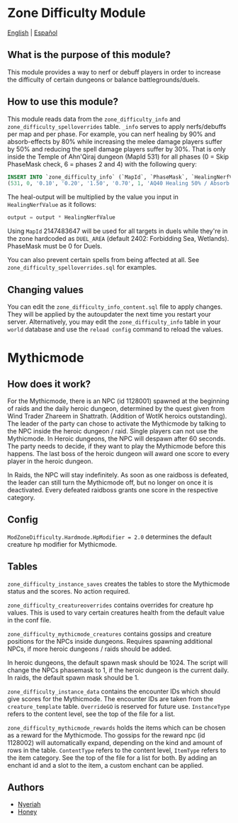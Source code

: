 # Zone Difficulty Module

[English](README.md) | [Español](README_ES.md)


## What is the purpose of this module?
This module provides a way to nerf or debuff players in order to increase the difficulty of certain dungeons or balance battlegrounds/duels.

## How to use this module?
This module reads data from the `zone_difficulty_info` and `zone_difficulty_spelloverrides` table.
`_info` serves to apply nerfs/debuffs per map and per phase. For example, you can nerf healing
by 90% and absorb-effects by 80% while increasing the melee damage players suffer by 50% and reducing the
spell damage players suffer by 30%. That is only inside the Temple of Ahn'Qiraj dungeon (MapId 531)
for all phases (0 = Skip PhaseMask check, 6 = phases 2 and 4) with the following query:

```sql
INSERT INTO `zone_difficulty_info` (`MapId`, `PhaseMask`, `HealingNerfValue`, `AbsorbNerfValue`, `MeleeDmgBuffValue`, `SpellDmgBuffValue`, `Enabled`, `Comment`) VALUES
(531, 0, '0.10', '0.20', '1.50', '0.70', 1, 'AQ40 Healing 50% / Absorb 50% Nerf / 50% physical & 30% spell damage buff');
```

The heal-output will be multiplied by the value you input in `HealingNerfValue` as it follows:

```cpp
output = output * HealingNerfValue
```

Using `MapId` 2147483647 will be used for all targets in duels while they're in the zone hardcoded as `DUEL_AREA` (default 2402: Forbidding Sea, Wetlands).
PhaseMask must be 0 for Duels.

You can also prevent certain spells from being affected at all. See `zone_difficulty_spelloverrides.sql` for examples.

## Changing values

You can edit the `zone_difficulty_info_content.sql` file to apply changes. They will be applied by the autoupdater the next time you restart your server.
Alternatively, you may edit the `zone_difficulty_info` table in your `world` database and use the `reload config` command to reload the values.

# Mythicmode

## How does it work?

For the Mythicmode, there is an NPC (id 1128001) spawned at the beginning of raids and the daily heroic dungeon,
determined by the quest given from Wind Trader Zhareem in Shattrath. (Addition of WotlK heroics outstanding).
The leader of the party can chose to activate the Mythicmode by talking to the NPC inside the heroic
dungeon / raid. Single players can not use the Mythicmode. In Heroic dungeons, the NPC will despawn
after 60 seconds. The party needs to decide, if they want to play the Mythicmode before this happens.
The last boss of the heroic dungeon will award one score to every player in the heroic dungeon.

In Raids, the NPC will stay indefinitely. As soon as one raidboss is defeated, the leader can still turn the
Mythicmode off, but no longer on once it is deactivated. Every defeated raidboss grants one score in the
respective category.

## Config

`ModZoneDifficulty.Hardmode.HpModifier = 2.0` determines the default creature hp modifier for Mythicmode.

## Tables
`zone_difficulty_instance_saves` creates the tables to store the Mythicmode status and the scores.
No action required.

`zone_difficulty_creatureoverrides` contains overrides for creature hp values. This is used to vary
certain creatures health from the default value in the conf file.

`zone_difficulty_mythicmode_creatures` contains gossips and creature positions for the NPCs inside dungeons.
Requires spawning additional NPCs, if more heroic dungeons / raids should be added.

In heroic dungeons, the default spawn mask should be 1024. The script will change the NPCs phasemask to
1, if the heroic dungeon is the current daily. In raids, the default spawn mask should be 1.

`zone_difficulty_instance_data` contains the encounter IDs which should give scores
for the Mythicmode. The encounter IDs are taken from the `creature_template` table.
`OverrideGO` is reserved for future use. `InstanceType` refers to the content level, see the top
of the file for a list.

`zone_difficulty_mythicmode_rewards` holds the items which can be chosen as a reward for the Mythicmode.
Tho gossips for the reward npc (id 1128002) will automatically expand, depending on the kind and
amount of rows in the table. `ContentType` refers to the content level, `ItemType` refers to the item
category. See the top of the file for a list for both. By adding an enchant id and a slot to the item,
a custom enchant can be applied.

## Authors

- [Nyeriah](https://github.com/Nyeriah)
- [Honey](https://github.com/55Honey)
